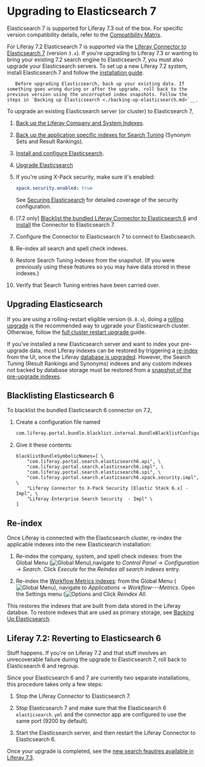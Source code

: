 # Upgrading to Elasticsearch 7

Elasticsearch 7 is supported for Liferay 7.3 out of the box. For specific version compatibility details, refer to the [Compatibility Matrix](https://help.liferay.com/hc/en-us/articles/360049238151).

For Liferay 7.2 Elasticsearch 7 is supported via the [Liferay Connector to Elasticsearch 7](https://web.liferay.com/marketplace/-/mp/application/170390307) (version `3.x`). If you're upgrading to Liferay 7.3 or wanting to bring your existing 7.2 search engine to Elasticsearch 7, you must also upgrade your Elasticsearch servers. To set up a new Liferay 7.2 system, install Elasticsearch 7 and follow the [installation guide](../getting-started-with-elasticsearch.md).

```important::
   Before upgrading Elasticsearch, back up your existing data. If something goes wrong during or after the upgrade, roll back to the previous version using the uncorrupted index snapshots. Follow the steps in `Backing up Elasticsearch <./backing-up-elasticsearch.md>`__.
```

To upgrade an existing Elasticsearch server (or cluster) to Elasticsearch 7,

1. [Back up the Liferay Company and System Indexes](./backing-up-elasticsearch.md).

1. [Back up the application specific indexes for Search Tuning](./backing-up-elasticsearch.md#backing-up-and-restoring-search-tuning-indexes) (Synonym Sets and Result Rankings).

1. [Install and configure Elasticsearch](../installing-elasticsearch.md).

1. [Upgrade Elasticsearch](#upgrading-elasticsearch)

1. If you're using X-Pack security, make sure it's enabled:

   ```yaml
   xpack.security.enabled: true
   ```

   See [Securing Elasticsearch](../securing-elasticsearch.md) for detailed coverage of the security configuration.

1. \[7.2 only\] [Blacklist the bundled Liferay Connector to Elasticsearch 6](#blacklisting-elasticsearch-6) and [install](../connecting-to-elasticsearch.md#install-the-elasticsearch-7-connector) the Connector to Elasticsearch 7.

1. Configure the Connector to Elasticsearch 7 to connect to Elasticsearch.

1. Re-index all search and spell check indexes.

1. Restore Search Tuning indexes from the snapshot. (If you were previously using these features so you may have data stored in these indexes.)

1. Verify that Search Tuning entries have been carried over.

## Upgrading Elasticsearch

If you are using a rolling-restart eligible version (`6.8.x`), doing a [rolling upgrade](https://www.elastic.co/guide/en/elasticsearch/reference/7.x/rolling-upgrades.html) is the recommended way to ugprade your Elasticsearch cluster. Otherwise, follow the [full cluster restart upgrade ](https://www.elastic.co/guide/en/elasticsearch/reference/7.x/restart-upgrade.html) guide.

If you've installed a new Elasticsearch server and want to index your pre-upgrade data, most Liferay indexes can be restored by triggering a [re-index](#re-index) from the UI, once the Liferay [database is upgraded](../../../../installation-and-upgrades/upgrading-liferay/upgrade-basics/using-the-database-upgrade-tool.md). However, the Search Tuning (Result Rankings and Synonyms) indexes and any custom indexes not backed by database storage must be restored from a [snapshot of the pre-upgrade indexes](./backing-up-elasticsearch.md#backing-up-and-restoring-search-tuning-indexes).

## Blacklisting Elasticsearch 6

To blacklist the bundled Elasticsearch 6 connector on 7.2,

1.  Create a configuration file named

    ```bash
    com.liferay.portal.bundle.blacklist.internal.BundleBlacklistConfiguration.config
    ```

1.  Give it these contents:

    ```properties
    blacklistBundleSymbolicNames=[ \
        "com.liferay.portal.search.elasticsearch6.api", \
        "com.liferay.portal.search.elasticsearch6.impl", \
        "com.liferay.portal.search.elasticsearch6.spi", \
        "com.liferay.portal.search.elasticsearch6.xpack.security.impl", \
        "Liferay Connector to X-Pack Security [Elastic Stack 6.x] - Impl", \ 
        "Liferay Enterprise Search Security  - Impl" \
    ]
    ```

## Re-index

Once Liferay is connected with the Elasticsearch cluster, re-index the applicable indexes into the new Elasticsearch installation:

1. Re-index the company, system, and spell check indexes: from the Global Menu (![Global Menu](../../../../images/icon-applications-menu.png)),navigate to *Control Panel* &rarr; *Configuration* &rarr; *Search*. Click *Execute* for the *Reindex all search indexes* entry.

1. Re-index the [Workflow Metrics indexes](../../../../process-automation/workflow/user-guide/workflow-metrics-reports.html#re-indexing-workflow-metrics): from the Global Menu (![Global Menu](../../../../images/icon-applications-menu.png)), navigate to *Applications* &rarr; *Workflow---Metrics*. Open the Settings menu (![Options](../../../../images/icon-options.png) and Click *Reindex All*.

This restores the indexes that are built from data stored in the Liferay databse. To restore indexes that are used as primary storage, see [Backing Up Elasticsearch](./backing-up-elasticsearch.md).

## Liferay 7.2: Reverting to Elasticsearch 6

Stuff happens. If you're on Liferay 7.2 and that stuff involves an unrecoverable failure during the upgrade to Elasticsearch 7, roll back to Elasticsearch 6 and regroup.

Since your Elasticsearch 6 and 7 are currently two separate installations, this procedure takes only a few steps:

1.  Stop the Liferay Connector to Elasticsearch 7.

1.  Stop Elasticsearch 7 and make sure that the Elasticsearch 6 `elasticsearch.yml` and the connector app are configured to use the same port (9200 by default).

1.  Start the Elasticsearch server, and then restart the Liferay Connector to Elasticsearch 6.

Once your upgrade is completed, see the [new search feautres available in Liferay 7.3](../../../getting-started/whats-new-in-search-for-73.md). 
